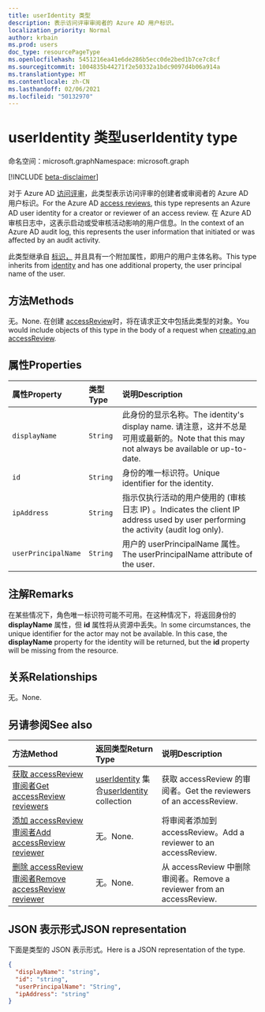 ```yaml
---
title: userIdentity 类型
description: 表示访问评审审阅者的 Azure AD 用户标识。
localization_priority: Normal
author: krbain
ms.prod: users
doc_type: resourcePageType
ms.openlocfilehash: 5451216ea41e6de286b5ecc0de2bed1b7ce7c8cf
ms.sourcegitcommit: 1004835b44271f2e50332a1bdc9097d4b06a914a
ms.translationtype: MT
ms.contentlocale: zh-CN
ms.lasthandoff: 02/06/2021
ms.locfileid: "50132970"
---
```

# <a name="useridentity-type"></a><span data-ttu-id="f735a-103">userIdentity 类型</span><span class="sxs-lookup"><span data-stu-id="f735a-103">userIdentity type</span></span>

<span data-ttu-id="f735a-104">命名空间：microsoft.graph</span><span class="sxs-lookup"><span data-stu-id="f735a-104">Namespace: microsoft.graph</span></span>

[!INCLUDE [beta-disclaimer](../../includes/beta-disclaimer.md)]

<span data-ttu-id="f735a-105">对于 Azure AD [访问评审](accessreviews-root.md)，此类型表示访问评审的创建者或审阅者的 Azure AD 用户标识。</span><span class="sxs-lookup"><span data-stu-id="f735a-105">For the Azure AD [access reviews](accessreviews-root.md), this type represents an Azure AD user identity for a creator or reviewer of an access review.</span></span>
<span data-ttu-id="f735a-106">在 Azure AD 审核日志中，这表示启动或受审核活动影响的用户信息。</span><span class="sxs-lookup"><span data-stu-id="f735a-106">In the context of an Azure AD audit log, this represents the user information that initiated or was affected by an audit activity.</span></span>

<span data-ttu-id="f735a-107">此类型继承自 [标识，](identity.md) 并且具有一个附加属性，即用户的用户主体名称。</span><span class="sxs-lookup"><span data-stu-id="f735a-107">This type inherits from [identity](identity.md) and has one additional property, the user principal name of the user.</span></span>

## <a name="methods"></a><span data-ttu-id="f735a-108">方法</span><span class="sxs-lookup"><span data-stu-id="f735a-108">Methods</span></span>

<span data-ttu-id="f735a-109">无。</span><span class="sxs-lookup"><span data-stu-id="f735a-109">None.</span></span>  <span data-ttu-id="f735a-110">在创建 [accessReview](../api/accessreview-create.md)时，将在请求正文中包括此类型的对象。</span><span class="sxs-lookup"><span data-stu-id="f735a-110">You would include objects of this type in the body of a request when [creating an accessReview](../api/accessreview-create.md).</span></span>

## <a name="properties"></a><span data-ttu-id="f735a-111">属性</span><span class="sxs-lookup"><span data-stu-id="f735a-111">Properties</span></span>

| <span data-ttu-id="f735a-112">属性</span><span class="sxs-lookup"><span data-stu-id="f735a-112">Property</span></span> | <span data-ttu-id="f735a-113">类型</span><span class="sxs-lookup"><span data-stu-id="f735a-113">Type</span></span> | <span data-ttu-id="f735a-114">说明</span><span class="sxs-lookup"><span data-stu-id="f735a-114">Description</span></span>|
|:---------------|:--------|:----------|
| `displayName` | `String` | <span data-ttu-id="f735a-115">此身份的显示名称。</span><span class="sxs-lookup"><span data-stu-id="f735a-115">The identity's display name.</span></span> <span data-ttu-id="f735a-116">请注意，这并不总是可用或最新的。</span><span class="sxs-lookup"><span data-stu-id="f735a-116">Note that this may not always be available or up-to-date.</span></span>    |
| `id`          | `String` | <span data-ttu-id="f735a-117">身份的唯一标识符。</span><span class="sxs-lookup"><span data-stu-id="f735a-117">Unique identifier for the identity.</span></span>  |
| `ipAddress`| `String`| <span data-ttu-id="f735a-118">指示仅执行活动的用户使用的 (审核日志 IP) 。</span><span class="sxs-lookup"><span data-stu-id="f735a-118">Indicates the client IP address used by user performing the activity (audit log only).</span></span>|
| `userPrincipalName`|`String` | <span data-ttu-id="f735a-119">用户的 userPrincipalName 属性。</span><span class="sxs-lookup"><span data-stu-id="f735a-119">The userPrincipalName attribute of the user.</span></span> |

## <a name="remarks"></a><span data-ttu-id="f735a-120">注解</span><span class="sxs-lookup"><span data-stu-id="f735a-120">Remarks</span></span>

<span data-ttu-id="f735a-p104">在某些情况下，角色唯一标识符可能不可用。在这种情况下，将返回身份的 **displayName** 属性，但 **id** 属性将从资源中丢失。</span><span class="sxs-lookup"><span data-stu-id="f735a-p104">In some circumstances, the unique identifier for the actor may not be available. In this case, the **displayName** property for the identity will be returned, but the **id** property will be missing from the resource.</span></span>

## <a name="relationships"></a><span data-ttu-id="f735a-123">关系</span><span class="sxs-lookup"><span data-stu-id="f735a-123">Relationships</span></span>

<span data-ttu-id="f735a-124">无。</span><span class="sxs-lookup"><span data-stu-id="f735a-124">None.</span></span>

## <a name="see-also"></a><span data-ttu-id="f735a-125">另请参阅</span><span class="sxs-lookup"><span data-stu-id="f735a-125">See also</span></span>

| <span data-ttu-id="f735a-126">方法</span><span class="sxs-lookup"><span data-stu-id="f735a-126">Method</span></span>                                                                | <span data-ttu-id="f735a-127">返回类型</span><span class="sxs-lookup"><span data-stu-id="f735a-127">Return Type</span></span>                                | <span data-ttu-id="f735a-128">说明</span><span class="sxs-lookup"><span data-stu-id="f735a-128">Description</span></span>                             |
|:----------------------------------------------------------------------|:-------------------------------------------|:----------------------------------------|
| [<span data-ttu-id="f735a-129">获取 accessReview 审阅者</span><span class="sxs-lookup"><span data-stu-id="f735a-129">Get accessReview reviewers</span></span>](../api/accessreview-listreviewers.md)    | <span data-ttu-id="f735a-130">[userIdentity](useridentity.md) 集合</span><span class="sxs-lookup"><span data-stu-id="f735a-130">[userIdentity](useridentity.md) collection</span></span> | <span data-ttu-id="f735a-131">获取 accessReview 的审阅者。</span><span class="sxs-lookup"><span data-stu-id="f735a-131">Get the reviewers of an accessReview.</span></span>   |
| [<span data-ttu-id="f735a-132">添加 accessReview 审阅者</span><span class="sxs-lookup"><span data-stu-id="f735a-132">Add accessReview reviewer</span></span>](../api/accessreview-addreviewer.md)       | <span data-ttu-id="f735a-133">无。</span><span class="sxs-lookup"><span data-stu-id="f735a-133">None.</span></span>                                      | <span data-ttu-id="f735a-134">将审阅者添加到 accessReview。</span><span class="sxs-lookup"><span data-stu-id="f735a-134">Add a reviewer to an accessReview.</span></span>      |
| [<span data-ttu-id="f735a-135">删除 accessReview 审阅者</span><span class="sxs-lookup"><span data-stu-id="f735a-135">Remove accessReview reviewer</span></span>](../api/accessreview-removereviewer.md) | <span data-ttu-id="f735a-136">无。</span><span class="sxs-lookup"><span data-stu-id="f735a-136">None.</span></span>                                      | <span data-ttu-id="f735a-137">从 accessReview 中删除审阅者。</span><span class="sxs-lookup"><span data-stu-id="f735a-137">Remove a reviewer from an accessReview.</span></span> |

## <a name="json-representation"></a><span data-ttu-id="f735a-138">JSON 表示形式</span><span class="sxs-lookup"><span data-stu-id="f735a-138">JSON representation</span></span>

<span data-ttu-id="f735a-139">下面是类型的 JSON 表示形式。</span><span class="sxs-lookup"><span data-stu-id="f735a-139">Here is a JSON representation of the type.</span></span>

<!-- {
  "blockType": "resource",
  "optionalProperties": [
"displayName", "thumbnails"
  ],
  "@odata.type": "microsoft.graph.userIdentity"
}-->

```json
{
  "displayName": "string",
  "id": "string",
  "userPrincipalName": "String",
  "ipAddress": "string"
}

```

<!--
{
  "type": "#page.annotation",
  "description": "userIdentity type",
  "keywords": "",
  "section": "documentation",
  "tocPath": "",
  "suppressions": []
}
-->


